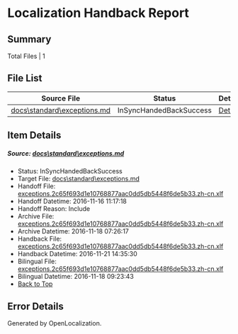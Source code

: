 # <a name='report-top'></a> Localization Handback Report

## Summary
 Total Files | 1

## File List
 Source File | Status | Details 
 ----------- | ------ | ------- 
 [docs\standard\exceptions.md](https://github.com/dotnet/docs/blob/9584699ad7e745ae3cb059b1bb8327301c9a3286/docs/standard/exceptions.md) | InSyncHandedBackSuccess | [Details](#5271b63a47aa2fcc81cd9c8b1ffd22e6188294123352)

## Item Details
##### <a name='5271b63a47aa2fcc81cd9c8b1ffd22e6188294123352'></a> Source: [docs\standard\exceptions.md](https://github.com/dotnet/docs/blob/9584699ad7e745ae3cb059b1bb8327301c9a3286/docs/standard/exceptions.md)
* Status: InSyncHandedBackSuccess
* Target File: [docs\standard\exceptions.md](https://github.com/dotnet/docs.zh-cn/blob/940d5d9e30dc5065a6e127f5d77f1ffeef97a349/docs/standard/exceptions.md)
* Handoff File: [exceptions.2c65f693d1e10768877aac0dd5db5448f6de5b33.zh-cn.xlf](https://github.com/dotnet/docs.handoff/blob/f8be5063f532b2a06e6176fe50676c924c141694/ol-handoff/dotnet/docs.zh-cn/master/ht-p2/exceptions.2c65f693d1e10768877aac0dd5db5448f6de5b33.zh-cn.xlf)
* Handoff Datetime: 2016-11-16 11:17:18
* Handoff Reason: Include
* Archive File: [exceptions.2c65f693d1e10768877aac0dd5db5448f6de5b33.zh-cn.xlf](https://github.com/dotnet/docs.handoff/blob/f1ea77ecbeefbbbcd72c92c478f28f347f6611fb/ol-archive/dotnet/docs.zh-cn/master/ht-p2/exceptions.2c65f693d1e10768877aac0dd5db5448f6de5b33.zh-cn.xlf)
* Archive Datetime: 2016-11-18 07:26:17
* Handback File: [exceptions.2c65f693d1e10768877aac0dd5db5448f6de5b33.zh-cn.xlf](https://github.com/dotnet/docs.handback/blob/8d28c7eaf2c4b8606f016b20ae09acb3525273f2/ol-handback/dotnet/docs.zh-cn/master/ht-p2/exceptions.2c65f693d1e10768877aac0dd5db5448f6de5b33.zh-cn.xlf)
* Handback Datetime: 2016-11-21 14:35:30
* Bilingual File: [exceptions.2c65f693d1e10768877aac0dd5db5448f6de5b33.zh-cn.xlf](https://github.com/dotnet/docs.handback/blob/c5127fd402f4b3f78d8303cf0a5d08eb993f36a1/ol-handback/dotnet/docs.zh-cn/master/ht-p2/exceptions.2c65f693d1e10768877aac0dd5db5448f6de5b33.zh-cn.xlf)
* Bilingual Datetime: 2016-11-18 09:23:43
* [Back to Top](#report-top)


## Error Details

Generated by OpenLocalization.
